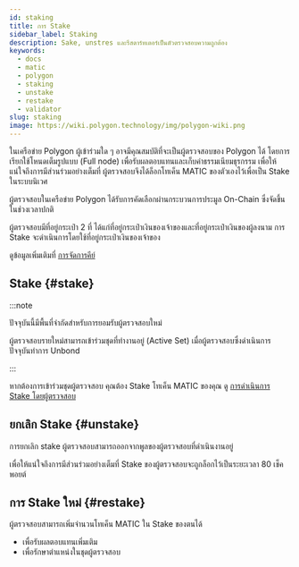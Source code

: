 ```yaml
---
id: staking
title: การ Stake
sidebar_label: Staking
description: Sake, unstres และรีสตาร์ทเตอร์เป็นตัวตรวจสอบความถูกต้อง
keywords:
  - docs
  - matic
  - polygon
  - staking
  - unstake
  - restake
  - validator
slug: staking
image: https://wiki.polygon.technology/img/polygon-wiki.png
---
```


ในเครือข่าย Polygon ผู้เข้าร่วมใด ๆ อาจมีคุณสมบัติที่จะเป็นผู้ตรวจสอบของ Polygon ได้ โดยการเรียกใช้โหนดเต็มรูปแบบ (Full node) เพื่อรับผลตอบแทนและเก็บค่าธรรมเนียมธุรกรรม เพื่อให้แน่ใจถึงการมีส่วนร่วมอย่างเต็มที่ ผู้ตรวจสอบจึงได้ล็อกโทเค็น MATIC ของตัวเองไว้เพื่อเป็น Stake ในระบบนิเวศ

ผู้ตรวจสอบในเครือข่าย Polygon ได้รับการคัดเลือกผ่านกระบวนการประมูล On-Chain ซึ่งจัดขึ้นในช่วงเวลาปกติ

ผู้ตรวจสอบมีที่อยู่กระเป๋า 2 ที่ ได้แก่ที่อยู่กระเป๋าเงินของเจ้าของและที่อยู่กระเป๋าเงินของผู้ลงนาม การ Stake จะดำเนินการโดยใช้ที่อยู่กระเป๋าเงินของเจ้าของ

ดูข้อมูลเพิ่มเติมที่ [การจัดการคีย์](key-management.md)

## Stake {#stake}

:::note

ปัจจุบันนี้มีพื้นที่จำกัดสำหรับการยอมรับผู้ตรวจสอบใหม่

ผู้ตรวจสอบรายใหม่สามารถเข้าร่วมชุดที่ทำงานอยู่ (Active Set) เมื่อผู้ตรวจสอบซึ่งดำเนินการปัจจุบันทำการ Unbond

:::

หากต้องการเข้าร่วมชุดผู้ตรวจสอบ คุณต้อง Stake โทเค็น MATIC ของคุณ ดู [การดำเนินการ Stake โดยผู้ตรวจสอบ](/docs/maintain/validate/validator-staking-operations)

## ยกเลิก Stake {#unstake}

การยกเลิก stake ผู้ตรวจสอบสามารถออกจากพูลของผู้ตรวจสอบที่ดำเนินงานอยู่

เพื่อให้แน่ใจถึงการมีส่วนร่วมอย่างเต็มที่ Stake ของผู้ตรวจสอบจะถูกล็อกไว้เป็นระยะเวลา 80 เช็คพอยต์

## การ Stake ใหม่ {#restake}

ผู้ตรวจสอบสามารถเพิ่มจำนวนโทเค็น MATIC ใน Stake ของตนได้

* เพื่อรับผลตอบแทนเพิ่มเติม
* เพื่อรักษาตำแหน่งในชุดผู้ตรวจสอบ
